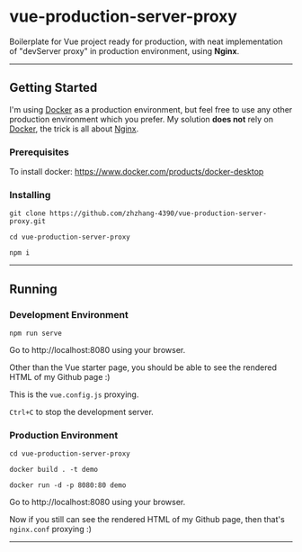 # vue-production-server-proxy
Boilerplate for Vue project ready for production, with neat implementation of "devServer proxy" in production environment, using **Nginx**.
***

## Getting Started
I'm using [Docker](https://www.docker.com/products/docker-desktop) as a production environment, but feel free to use any other production environment which you prefer. My solution **does not** rely on [Docker](https://www.docker.com/products/docker-desktop), the trick is all about [Nginx](https://www.nginx.com/).

### Prerequisites
To install docker: https://www.docker.com/products/docker-desktop

### Installing
```
git clone https://github.com/zhzhang-4390/vue-production-server-proxy.git

cd vue-production-server-proxy

npm i
```
***

## Running
### Development Environment
```npm run serve```

Go to http://localhost:8080 using your browser.

Other than the Vue starter page, you should be able to see the rendered HTML of my Github page :)

This is the ```vue.config.js``` proxying.

```Ctrl+C``` to stop the development server.

### Production Environment
```
cd vue-production-server-proxy

docker build . -t demo

docker run -d -p 8080:80 demo
```

Go to http://localhost:8080 using your browser.

Now if you still can see the rendered HTML of my Github page, then that's ```nginx.conf``` proxying :)
***
